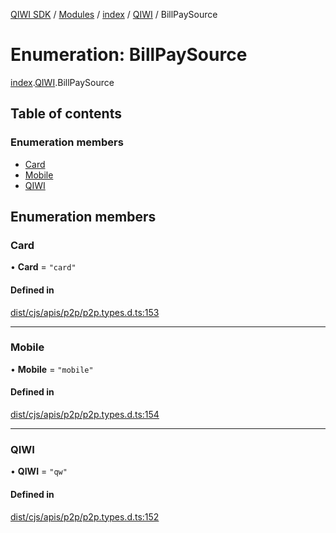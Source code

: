 [QIWI SDK](../README.md) / [Modules](../modules.md) / [index](../modules/index.md) / [QIWI](../modules/index.QIWI.md) / BillPaySource

# Enumeration: BillPaySource

[index](../modules/index.md).[QIWI](../modules/index.QIWI.md).BillPaySource

## Table of contents

### Enumeration members

- [Card](index.QIWI.BillPaySource.md#card)
- [Mobile](index.QIWI.BillPaySource.md#mobile)
- [QIWI](index.QIWI.BillPaySource.md#qiwi)

## Enumeration members

### Card

• **Card** = `"card"`

#### Defined in

[dist/cjs/apis/p2p/p2p.types.d.ts:153](https://github.com/AlexXanderGrib/node-qiwi-sdk/blob/26a7b1c/dist/cjs/apis/p2p/p2p.types.d.ts#L153)

___

### Mobile

• **Mobile** = `"mobile"`

#### Defined in

[dist/cjs/apis/p2p/p2p.types.d.ts:154](https://github.com/AlexXanderGrib/node-qiwi-sdk/blob/26a7b1c/dist/cjs/apis/p2p/p2p.types.d.ts#L154)

___

### QIWI

• **QIWI** = `"qw"`

#### Defined in

[dist/cjs/apis/p2p/p2p.types.d.ts:152](https://github.com/AlexXanderGrib/node-qiwi-sdk/blob/26a7b1c/dist/cjs/apis/p2p/p2p.types.d.ts#L152)
